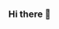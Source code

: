 ### Hi there 👋

<!--
**abhikaran-khera/abhikaran-khera** is a ✨ _special_ ✨ repository because its `README.md` (this file) appears on your GitHub profile.
Abhikaran Khera
Here are some ideas to get you started:

- 🔭 I’m currently working on ...
- 🌱 I’m currently learning ...
- 👯 I’m looking to collaborate on ...
- 🤔 I’m looking for help with ...
- 💬 Ask me about ...
- 📫 How to reach me: ...
- 😄 Pronouns: ...
- ⚡ Fun fact: ...
-->
